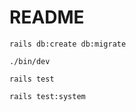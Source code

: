 # README

```
rails db:create db:migrate
```
```
./bin/dev
```
```.env
rails test
```
```.env
rails test:system
```
